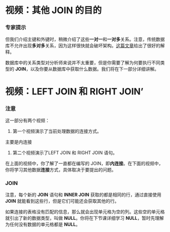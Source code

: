 # 视频：其他 JOIN 的目的

### 专家提示

但我们介绍主键和外键时，稍微介绍了这些**一对一**和**一对多**关系。注意，传统数据库不允许出现**多对多**关系，因为这样很快就会破坏架构。[这篇文章](https://stackoverflow.com/questions/7339143/why-no-many-to-many-relationships)给出了很好的解释。

数据库中的关系类型对分析师来说并不太重要，但是你需要了解为何要执行不同类型的 **JOIN**，以及你要从数据库中获取什么数据。我们将在下一部分详细讲解。



# 视频：LEFT JOIN 和 RIGHT JOIN’

### 注意

这一部分有两个视频：

1. 第一个视频演示了当前处理数据的连接方式。

主要是内连接

1. 第二个视频演示了LEFT JOIN 和 RIGHT JOIN 语句。

在上面的视频中，你了解了一直都在编写的 JOIN，即**内连接**。在下面的视频中，你将学习其他数据**连接**方式，具体取决于要提出的问题。 

### JOIN

注意，每个新的 **JOIN** 语句和 **INNER JOIN** 获取的都是相同的行，通过直接使用 **JOIN** 就能看到这些行，但是它们可能还会获取其他的行。

如果连接的表格没有匹配的信息，那么就会出现单元格为空的列。这些空的单元格就引出了新的数据类型，叫做 **NULL**。你将在下节课详细学习 **NULL**，暂时先理解为任何没有数据的单元格都是 **NULL**。